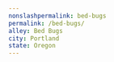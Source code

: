 ```yaml
---
﻿nonslashpermalink: bed-bugs
permalink: /bed-bugs/
alley: Bed Bugs
city: Portland
state: Oregon
---
```

